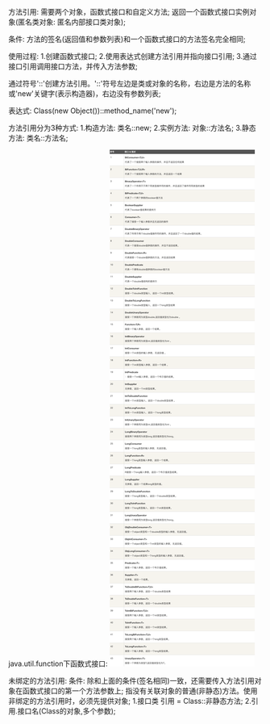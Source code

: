 方法引用: 需要两个对象，函数式接口和自定义方法; 
    返回一个函数式接口实例对象(匿名类对象: 匿名内部接口类对象);

条件: 方法的签名(返回值和参数列表)和一个函数式接口的方法签名完全相同;

使用过程:
1.创建函数式接口;
2.使用表达式创建方法引用并指向接口引用;
3.通过接口引用调用接口方法，并传入方法参数;

通过符号'::'创建方法引用。'::'符号左边是类或对象的名称，右边是方法的名称或'new'关键字(表示构造器)，右边没有参数列表;

表达式: Class(new Object())::method_name('new');

方法引用分为3种方式: 
    1.构造方法: 类名::new;
    2.实例方法: 对象::方法名; 
    3.静态方法: 类名::方法名;

java.util.function下函数式接口:
    ![img.png](img.png)

未绑定的方法引用:
    条件: 除和上面的条件(签名相同)一致，还需要传入方法引用对象在函数式接口的第一个方法参数上;
    指没有关联对象的普通(非静态)方法。使用非绑定的方法引用时，必须先提供对象;
    1.接口类 引用 = Class::非静态方法;
    2.引用.接口名(Class的对象,多个参数);
    